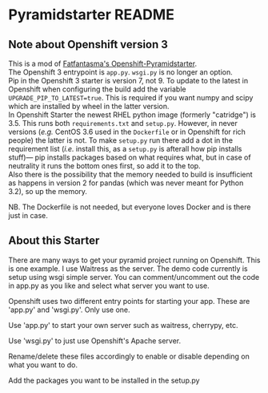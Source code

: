 # Pyramidstarter README

## Note about Openshift version 3
This is a mod of [Fatfantasma's Openshift-Pyramidstarter](https://github.com/fatfantasma/Openshift-Pyramidstarter).    
The Openshift 3 entrypoint is `app.py`. `wsgi.py` is no longer an option.    
Pip in the Openshift 3 starter is version 7, not 9.
To update to the latest in Openshift when configuring the build add the variable `UPGRADE_PIP_TO_LATEST=true`. This is required if you want numpy and scipy which are installed by wheel in the latter version.     
In Openshift Starter the newest RHEL python image (formerly "catridge") is 3.5. This runs both `requirements.txt` and `setup.py`.
However, in never versions (_e.g._ CentOS 3.6 used in the `Dockerfile` or in Openshift for rich people) the latter is not.
To make `setup.py` run there add a dot in the requirement list (_i.e._ install this, as a `setup.py` is afterall how pip installs stuff)—
pip installs packages based on what requires what, but in case of neutrality it runs the bottom ones first, so add it to the top.    
Also there is the possibility that the memory needed to build is insufficient as happens in version 2 for pandas (which was never meant for Python 3.2), so up the memory.

NB. The Dockerfile is not needed, but everyone loves Docker and is there just in case.

## About this Starter
There are many ways to get your pyramid project running on Openshift.  This is one example.  I use Waitress as the server.  The demo code currently is setup using wsgi simple server.  You can comment/uncomment out the code in app.py as you like and select what server you want to use.

Openshift uses two different entry points for starting your app.  These are 'app.py' and 'wsgi.py'.  Only use one.

Use 'app.py' to start your own server such as waitress, cherrypy, etc.

Use 'wsgi.py' to just use Openshift's Apache server.

Rename/delete these files accordingly to enable or disable depending on what you want to do.


Add the packages you want to be installed in the setup.py